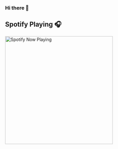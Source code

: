 ### Hi there 👋

## Spotify Playing 🎧

[<img src="https://spotify-now-playing.satyu.vercel.app/api/spotify-playing" alt="Spotify Now Playing" width="350" style="float: left; margin-right: 10px;" />](https://open.spotify.com/user/21iyoswqgnkoe7peuesmqnhgy)


<br>


<!--
**peter0512lee/peter0512lee** is a ✨ _special_ ✨ repository because its `README.md` (this file) appears on your GitHub profile.

